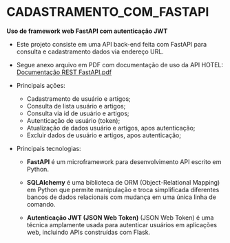 # CADASTRAMENTO_COM_FASTAPI

**Uso de framework web FastAPI com autenticação JWT**

- Este projeto consiste em uma API back-end feita com FastAPI para consulta e cadastramento dados via endereço URL.

- Segue anexo arquivo em PDF com documentação de uso da API HOTEL: 
[Documentação REST FastAPI.pdf](<Documentação REST FastAPI.pdf>)

- Principais ações:
    - Cadastramento de usuário e artigos;
    - Consulta de lista usuário e artigos;
    - Consulta via id de usuário e artigos;
    - Autenticação de usuário (token);
    - Atualização de dados usuário e artigos, apos autenticação;
    - Excluir dados de usuário e artigos, apos autenticação;

- Principais tecnologias:
    - __FastAPI__ é um microframework para desenvolvimento API escrito em Python.

    - __SQLAlchemy__ é uma biblioteca de ORM (Object-Relational Mapping) em Python que permite manipulação e troca simplificada diferentes bancos de dados relacionais com mudança em uma única linha de comando.

    - __Autenticação JWT (JSON Web Token)__ (JSON Web Token) é uma técnica amplamente usada para autenticar usuários em aplicações web, incluindo APIs construídas com Flask.